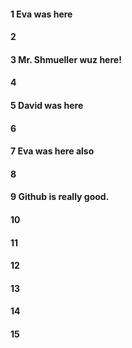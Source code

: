 #### 1 Eva was here
#### 2
#### 3 Mr. Shmueller wuz here!
#### 4
#### 5 David was here
#### 6
#### 7 Eva was here also
#### 8
#### 9 Github is really good.
#### 10
#### 11
#### 12
#### 13
#### 14
#### 15